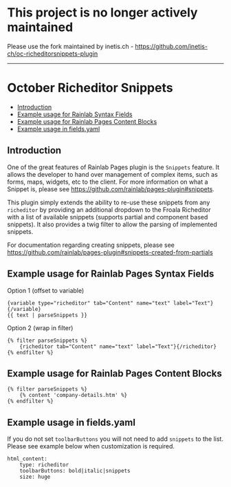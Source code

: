 # This project is no longer actively maintained

Please use the fork maintained by inetis.ch - https://github.com/inetis-ch/oc-richeditorsnippets-plugin

--------

# October Richeditor Snippets

- [Introduction](#introduction)
- [Example usage for Rainlab Syntax Fields](#syntaxFields)
- [Example usage for Rainlab Pages Content Blocks](#contentBlocks)
- [Example usage in fields.yaml](#fields)

<a name="introduction"></a>
## Introduction

One of the great features of Rainlab Pages plugin is the `Snippets` feature. It allows the developer to hand over management of complex items, such as forms, maps, widgets, etc to the client. For more information on what a Snippet is, please see https://github.com/rainlab/pages-plugin#snippets.

This plugin simply extends the ability to re-use these snippets from any `richeditor` by providing an additional dropdown to the Froala Richeditor with a list of available snippets (supports partial and component based snippets). It also provides a twig filter to allow the parsing of implemented snippets.

For documentation regarding creating snippets, please see https://github.com/rainlab/pages-plugin#snippets-created-from-partials

<a name="syntaxFields"></a>
## Example usage for Rainlab Pages Syntax Fields

Option 1 (offset to variable)
```
{variable type="richeditor" tab="Content" name="text" label="Text"}{/variable}
{{ text | parseSnippets }}
```

Option 2 (wrap in filter)
```
{% filter parseSnippets %}
    {richeditor tab="Content" name="text" label="Text"}{/richeditor}
{% endfilter %}
```

<a name="contentBlocks"></a>
## Example usage for Rainlab Pages Content Blocks

```
{% filter parseSnippets %}
    {% content 'company-details.htm' %}
{% endfilter %}
```

<a name="fields"></a>
## Example usage in fields.yaml

If you do not set `toolbarButtons` you will not need to add `snippets` to the list. Please see example below when customization is required.

```
html_content:
    type: richeditor
    toolbarButtons: bold|italic|snippets
    size: huge
```
